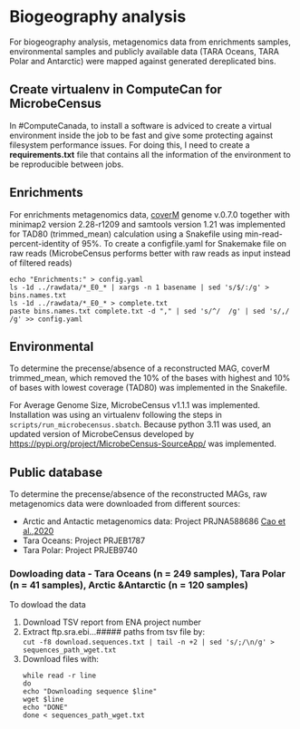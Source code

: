 # Biogeography analysis

For biogeography analysis, metagenomics data from enrichments samples, environmental samples and 
publicly available data (TARA Oceans, TARA Polar and Antarctic) were mapped against generated dereplicated
bins.

## Create virtualenv in ComputeCan for MicrobeCensus
In #ComputeCanada, to install a software is adviced to create a virtual environment inside the job to be fast and give some protecting against filesystem performance issues. For doing this, I need to create a **requirements.txt** file that contains all the information of the environment to be reproducible between jobs.



## Enrichments
For enrichments metagenomics data, [coverM](https://github.com/wwood/CoverM) genome v.0.7.0 together with minimap2 version 2.28-r1209 and samtools version 1.21 was implemented for TAD80 (trimmed_mean) calculation using a Snakefile using min-read-percent-identity of 95%. To create a configfile.yaml for Snakemake file on raw reads (MicrobeCensus performs better with raw reads as input instead of filtered reads)

```
echo "Enrichments:" > config.yaml
ls -1d ../rawdata/*_E0_* | xargs -n 1 basename | sed 's/$/:/g' > bins.names.txt
ls -1d ../rawdata/*_E0_* > complete.txt
paste bins.names.txt complete.txt -d "," | sed 's/^/  /g' | sed 's/,/  /g' >> config.yaml
```


## Environmental
To determine the precense/absence of a reconstructed MAG, coverM trimmed_mean, which removed the 10% of the bases with highest and 10% of bases with lowest coverage (TAD80) was implemented in the Snakefile.

For Average Genome Size, MicrobeCensus v1.1.1 was implemented. Installation was using an virtualenv following the steps in ```scripts/run_microbecensus.sbatch```. Because python 3.11 was used, an updated version of MicrobeCensus developed by https://pypi.org/project/MicrobeCensus-SourceApp/ was implemented.

## Public database
To determine the precense/absence of the reconstructed MAGs, raw metagenomics data were downloaded from different sources:
- Arctic and Antactic metagenomics data: Project PRJNA588686 [Cao et al.,2020](https://microbiomejournal.biomedcentral.com/articles/10.1186/s40168-020-00826-9)
- Tara Oceans: Project PRJEB1787
- Tara Polar: Project PRJEB9740

### Dowloading data - Tara Oceans (n = 249 samples), Tara Polar (n = 41 samples), Arctic &Antarctic (n = 120 samples)
To dowload the data 
1. Download TSV report from ENA project number
2. Extract ftp.sra.ebi...##### paths from tsv file by:    
   ```cut -f8 download.sequences.txt | tail -n +2 | sed 's/;/\n/g' > sequences_path_wget.txt```
3. Download files with:
   ```
   while read -r line
   do
   echo "Downloading sequence $line"
   wget $line
   echo "DONE"
   done < sequences_path_wget.txt
   ```
